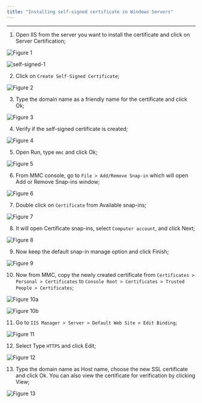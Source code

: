 ```yaml
---
title: "Installing self-signed certificate in Windows Servers"
---
```


___


1. Open IIS from the server you want to install the certificate and click on Server Certification;

![Figure 1](http://ntrezowan.github.com/images/self-signed-1.png)

![self-signed-1](self-signed-1.png)

2. Click on `Create Self-Signed Certificate`;

![Figure 2](http://ntrezowan.github.com/images/self-signed-2.png)

3. Type the domain name as a friendly name for the certificate and click Ok;

![Figure 3](http://ntrezowan.github.com/images/self-signed-3.png)

4. Verify if the self-signed certificate is created;

![Figure 4](http://ntrezowan.github.com/images/self-signed-4.png)

5. Open Run, type `mmc` and click Ok;

![Figure 5](http://ntrezowan.github.com/images/self-signed-5.png)

6. From MMC console, go to `File > Add/Remove Snap-in` which will open Add or Remove Snap-ins window;

![Figure 6](http://ntrezowan.github.com/images/self-signed-6.png)

7. Double click on `Certificate` from Available snap-ins;

![Figure 7](http://ntrezowan.github.com/images/self-signed-7.png)

8. It will open Certificate snap-ins, select `Computer account`, and click Next;

![Figure 8](http://ntrezowan.github.com/images/self-signed-8.png)

9. Now keep the default snap-in manage option and click Finish;

![Figure 9](http://ntrezowan.github.com/images/self-signed-9.png)

10. Now from MMC, copy the newly created certificate from `Certificates > Personal > Certificates` to `Console Root > Certificates > Trusted People > Certificates`;

![Figure 10a](http://ntrezowan.github.com/images/cfs1-self-signed-10a.png)


![Figure 10b](http://ntrezowan.github.com/images/self-signed-10b.png)

11. Go to `IIS Manager > Server > Default Web Site > Edit Binding`;

![Figure 11](http://ntrezowan.github.com/images/self-signed-11.png)

12. Select Type `HTTPS` and click Edit;

![Figure 12](http://ntrezowan.github.com/images/self-signed-12.png)

13. Type the domain name as Host name, choose the new SSL certificate and click Ok. You can also view the certificate for verification by clicking View;

![Figure 13](http://ntrezowan.github.com/images/self-signed-13.png)
